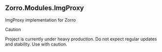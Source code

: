 ## Zorro.Modules.ImgProxy

ImgProxy implementation for Zorro

> [!CAUTION]
> Project is currently under heavy production. Do not expect regular updates and stability. Use with caution.

